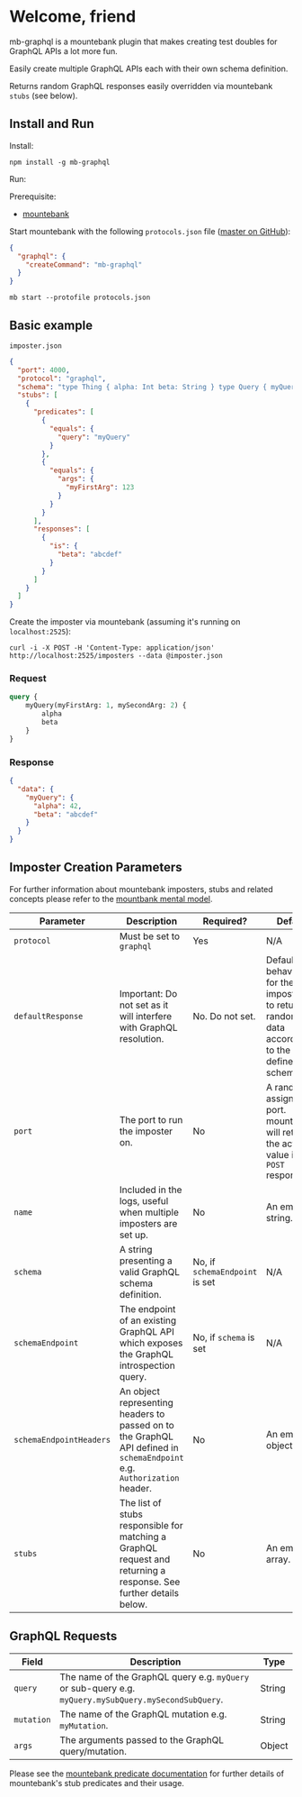 # Welcome, friend

mb-graphql is a mountebank plugin that makes creating test doubles for GraphQL APIs a lot more fun.

Easily create multiple GraphQL APIs each with their own schema definition.

Returns random GraphQL responses easily overridden via mountebank `stubs` (see below).

## Install and Run

Install:

    npm install -g mb-graphql

Run:

Prerequisite:

* [mountebank](https://www.mbtest.org)

Start mountebank with the following `protocols.json` file ([master on GitHub](https://github.com/bashj79/mb-graphql/blob/master/protocols.json)):

```json
{
  "graphql": {
    "createCommand": "mb-graphql"
  }
}
```

```
mb start --protofile protocols.json
```

## Basic example

`imposter.json`

```json
{
  "port": 4000,
  "protocol": "graphql",
  "schema": "type Thing { alpha: Int beta: String } type Query { myQuery(myFirstArg: Int, mySecondArg: Int): Thing }",
  "stubs": [
    {
      "predicates": [
        {
          "equals": {
            "query": "myQuery"
          }
        },
        {
          "equals": {
            "args": {
              "myFirstArg": 123
            }
          }
        }
      ],
      "responses": [
        {
          "is": {
            "beta": "abcdef"
          }
        }
      ]
    }
  ]
}
```

Create the imposter via mountebank (assuming it's running on `localhost:2525`):

```
curl -i -X POST -H 'Content-Type: application/json' http://localhost:2525/imposters --data @imposter.json
```

### Request

```graphql
query {
    myQuery(myFirstArg: 1, mySecondArg: 2) {
        alpha
        beta
    }
}
```

### Response

```json
{
  "data": {
    "myQuery": {
      "alpha": 42,
      "beta": "abcdef"
    }
  }
}
```

## Imposter Creation Parameters

For further information about mountebank imposters, stubs and related concepts please refer to
the [mountbank mental model](http://www.mbtest.org/docs/mentalModel).

| Parameter               | Description                                                                                                             | Required?                      | Default                                                                                      |
|-------------------------|-------------------------------------------------------------------------------------------------------------------------|--------------------------------|----------------------------------------------------------------------------------------------|
| `protocol`              | Must be set to `graphql`                                                                                                | Yes                            | N/A                                                                                          |                                                                                     
| `defaultResponse`       | Important: Do not set as it will interfere with GraphQL resolution.                                                     | No. Do not set.                | Default behaviour for the imposter is to return random data according to the defined schema. |
| `port`                  | The port to run the imposter on.                                                                                        | No                             | A randomly assigned port. mountebank will return the actual value in the `POST` response.    |                                                                                     
| `name`                  | Included in the logs, useful when multiple imposters are set up.                                                        | No                             | An empty string.                                                                             |
| `schema`                | A string presenting a valid GraphQL schema definition.                                                                  | No, if `schemaEndpoint` is set | N/A                                                                                          |      
| `schemaEndpoint`        | The endpoint of an existing GraphQL API which exposes the GraphQL introspection query.                                  | No, if `schema` is set         | N/A                                                                                          |  
| `schemaEndpointHeaders` | An object representing headers to passed on to the GraphQL API defined in `schemaEndpoint` e.g. `Authorization` header. | No                             | An empty object.                                                                             |
| `stubs`                 | The list of stubs responsible for matching a GraphQL request and returning a response. See further details below.       | No                             | An empty array.                                                                              |

## GraphQL Requests

| Field      | Description                                                                                           | Type   |
|------------|-------------------------------------------------------------------------------------------------------|--------|
| `query`    | The name of the GraphQL query e.g. `myQuery` or sub-query e.g. `myQuery.mySubQuery.mySecondSubQuery`. | String |
| `mutation` | The name of the GraphQL mutation e.g. `myMutation`.                                                   | String |
| `args`     | The arguments passed to the GraphQL query/mutation.                                                   | Object |

Please see the [mountebank predicate documentation](http://www.mbtest.org/docs/api/predicates) for further details of
mountebank's stub predicates and their usage.
